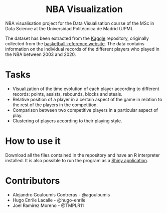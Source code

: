 <p align="center">
  <h1 align="center">NBA Visualization</h1>
</p>

NBA visualisation project for the Data Visualisation course of the MSc in Data Science at the Universidad Politécnica de Madrid (UPM).

The dataset has been extracted from the [Kaggle](https://www.kaggle.com/) repository, originally collected from the [basketball-reference website](https://www.basketball-reference.com/). The data contains information on the individual records of the different players who played in the NBA between 2003 and 2020.

# Tasks
* Visualization of the time evolution of each player according to different records: points, assists, rebounds, blocks and steals.
* Relative position of a player in a certain aspect of the game in relation to the rest of the players in the competition.
* Comparison between two competitive players in a particular aspect of play.
* Clustering of players according to their playing style.

# How to use it
Download all the files contained in the repository and have an R interpreter installed. It is also possible to run the program as a [Shiny application](https://agouloumis.shinyapps.io/NBA-visualization/).

# Contributors
* Alejandro Gouloumis Contreras - @agouloumis
* Hugo Enrile Lacalle - @hugo-enrile
* Joel Ramirez Moreno - @TMPLR11
